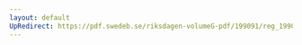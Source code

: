 ```yaml
---
layout: default
UpRedirect: https://pdf.swedeb.se/riksdagen-volumeG-pdf/199091/reg_199091/reg_199091_0645.pdf
---
```


